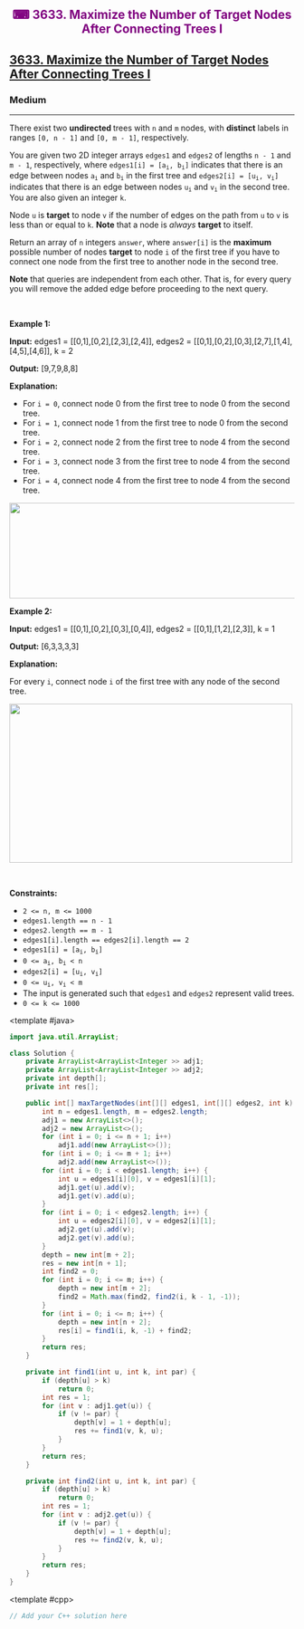 <div align = "center">
<h style = "margin-bottom: 0px; margin-top: 0px; color : purple;" align = "center" class = "header">

## ⌨ 3633. Maximize the Number of Target Nodes After Connecting Trees I

</h>
</div>

<h2><a href="https://leetcode.com/problems/maximize-the-number-of-target-nodes-after-connecting-trees-i" target = "_blank">3633. Maximize the Number of Target Nodes After Connecting Trees I</a></h2><h3>Medium</h3><hr><p>There exist two <strong>undirected </strong>trees with <code>n</code> and <code>m</code> nodes, with <strong>distinct</strong> labels in ranges <code>[0, n - 1]</code> and <code>[0, m - 1]</code>, respectively.</p>

<p>You are given two 2D integer arrays <code>edges1</code> and <code>edges2</code> of lengths <code>n - 1</code> and <code>m - 1</code>, respectively, where <code>edges1[i] = [a<sub>i</sub>, b<sub>i</sub>]</code> indicates that there is an edge between nodes <code>a<sub>i</sub></code> and <code>b<sub>i</sub></code> in the first tree and <code>edges2[i] = [u<sub>i</sub>, v<sub>i</sub>]</code> indicates that there is an edge between nodes <code>u<sub>i</sub></code> and <code>v<sub>i</sub></code> in the second tree. You are also given an integer <code>k</code>.</p>

<p>Node <code>u</code> is <strong>target</strong> to node <code>v</code> if the number of edges on the path from <code>u</code> to <code>v</code> is less than or equal to <code>k</code>. <strong>Note</strong> that a node is <em>always</em> <strong>target</strong> to itself.</p>

<p>Return an array of <code>n</code> integers <code>answer</code>, where <code>answer[i]</code> is the <strong>maximum</strong> possible number of nodes <strong>target</strong> to node <code>i</code> of the first tree if you have to connect one node from the first tree to another node in the second tree.</p>

<p><strong>Note</strong> that queries are independent from each other. That is, for every query you will remove the added edge before proceeding to the next query.</p>

<p>&nbsp;</p>
<p><strong class="example">Example 1:</strong></p>

<div class="example-block">
<p><strong>Input:</strong> <span class="example-io">edges1 = [[0,1],[0,2],[2,3],[2,4]], edges2 = [[0,1],[0,2],[0,3],[2,7],[1,4],[4,5],[4,6]], k = 2</span></p>

<p><strong>Output:</strong> <span class="example-io">[9,7,9,8,8]</span></p>

<p><strong>Explanation:</strong></p>

<ul>
	<li>For <code>i = 0</code>, connect node 0 from the first tree to node 0 from the second tree.</li>
	<li>For <code>i = 1</code>, connect node 1 from the first tree to node 0 from the second tree.</li>
	<li>For <code>i = 2</code>, connect node 2 from the first tree to node 4 from the second tree.</li>
	<li>For <code>i = 3</code>, connect node 3 from the first tree to node 4 from the second tree.</li>
	<li>For <code>i = 4</code>, connect node 4 from the first tree to node 4 from the second tree.</li>
</ul>
<img alt="" src="https://assets.leetcode.com/uploads/2024/09/24/3982-1.png" style="width: 600px; height: 169px;" /></div>

<p><strong class="example">Example 2:</strong></p>

<div class="example-block">
<p><strong>Input:</strong> <span class="example-io">edges1 = [[0,1],[0,2],[0,3],[0,4]], edges2 = [[0,1],[1,2],[2,3]], k = 1</span></p>

<p><strong>Output:</strong> <span class="example-io">[6,3,3,3,3]</span></p>

<p><strong>Explanation:</strong></p>

<p>For every <code>i</code>, connect node <code>i</code> of the first tree with any node of the second tree.</p>
<img alt="" src="https://assets.leetcode.com/uploads/2024/09/24/3928-2.png" style="height: 281px; width: 500px;" /></div>

<p>&nbsp;</p>
<p><strong>Constraints:</strong></p>

<ul>
	<li><code>2 &lt;= n, m &lt;= 1000</code></li>
	<li><code>edges1.length == n - 1</code></li>
	<li><code>edges2.length == m - 1</code></li>
	<li><code>edges1[i].length == edges2[i].length == 2</code></li>
	<li><code>edges1[i] = [a<sub>i</sub>, b<sub>i</sub>]</code></li>
	<li><code>0 &lt;= a<sub>i</sub>, b<sub>i</sub> &lt; n</code></li>
	<li><code>edges2[i] = [u<sub>i</sub>, v<sub>i</sub>]</code></li>
	<li><code>0 &lt;= u<sub>i</sub>, v<sub>i</sub> &lt; m</code></li>
	<li>The input is generated such that <code>edges1</code> and <code>edges2</code> represent valid trees.</li>
	<li><code>0 &lt;= k &lt;= 1000</code></li>
</ul>

<CodeTabs :languages="[ { name: 'C++', slot: 'cpp' }, { name: 'Java', slot: 'java' } ]">

<template #java>

```java
import java.util.ArrayList;

class Solution {
    private ArrayList<ArrayList<Integer >> adj1;
    private ArrayList<ArrayList<Integer >> adj2;
    private int depth[];
    private int res[];

    public int[] maxTargetNodes(int[][] edges1, int[][] edges2, int k) {
        int n = edges1.length, m = edges2.length;
        adj1 = new ArrayList<>();
        adj2 = new ArrayList<>();
        for (int i = 0; i <= n + 1; i++)
            adj1.add(new ArrayList<>());
        for (int i = 0; i <= m + 1; i++)
            adj2.add(new ArrayList<>());
        for (int i = 0; i < edges1.length; i++) {
            int u = edges1[i][0], v = edges1[i][1];
            adj1.get(u).add(v);
            adj1.get(v).add(u);
        }
        for (int i = 0; i < edges2.length; i++) {
            int u = edges2[i][0], v = edges2[i][1];
            adj2.get(u).add(v);
            adj2.get(v).add(u);
        }
        depth = new int[m + 2];
        res = new int[n + 1];
        int find2 = 0;
        for (int i = 0; i <= m; i++) {
            depth = new int[m + 2];
            find2 = Math.max(find2, find2(i, k - 1, -1));
        }
        for (int i = 0; i <= n; i++) {
            depth = new int[n + 2];
            res[i] = find1(i, k, -1) + find2;
        }
        return res;
    }

    private int find1(int u, int k, int par) {
        if (depth[u] > k)
            return 0;
        int res = 1;
        for (int v : adj1.get(u)) {
            if (v != par) {
                depth[v] = 1 + depth[u];
                res += find1(v, k, u);
            }
        }
        return res;
    }

    private int find2(int u, int k, int par) {
        if (depth[u] > k)
            return 0;
        int res = 1;
        for (int v : adj2.get(u)) {
            if (v != par) {
                depth[v] = 1 + depth[u];
                res += find2(v, k, u);
            }
        }
        return res;
    }
}
```

</template>

<template #cpp>

```cpp
// Add your C++ solution here
```

</template>

</CodeTabs>
